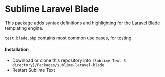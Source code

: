 Sublime Laravel Blade
=====================

This package adds syntax definitions and highlighting for the [Laravel](https://laravel.com) Blade templating engine.

`test.blade.php` contains most common use cases, for testing.

#### Installation

- Download or clone this repository into `[Sublime Text 3 directory]/Packages/sublime-laravel-blade`
- Restart Sublime Text
